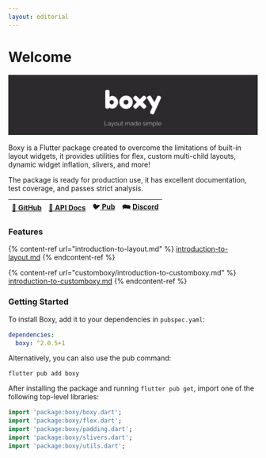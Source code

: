 ```yaml
---
layout: editorial
---
```


# Welcome



![](<.gitbook/assets/zncIM (1).png>)

Boxy is a Flutter package created to overcome the limitations of built-in layout widgets, it provides utilities for flex, custom multi-child layouts, dynamic widget inflation, slivers, and more!

The package is ready for production use, it has excellent documentation, test coverage, and passes strict analysis.

| [🐙 GitHub](https://github.com/PixelToast/flutter-boxy) | [📖 API Docs](https://pub.dev/documentation/boxy/latest/) | 🐦[ Pub](https://pub.dev/packages/boxy) | 🗪 [Discord](https://discord.com/invite/N7Yshp4) |
| ------------------------------------------------------- | --------------------------------------------------------- | --------------------------------------- | ------------------------------------------------ |

### Features

{% content-ref url="introduction-to-layout.md" %}
[introduction-to-layout.md](introduction-to-layout.md)
{% endcontent-ref %}

{% content-ref url="customboxy/introduction-to-customboxy.md" %}
[introduction-to-customboxy.md](customboxy/introduction-to-customboxy.md)
{% endcontent-ref %}

### Getting Started

To install Boxy, add it to your dependencies in `pubspec.yaml`:

```yaml
dependencies:
  boxy: ^2.0.5+1
```

Alternatively, you can also use the pub command:

```
flutter pub add boxy
```

After installing the package and running `flutter pub get`, import one of the following top-level libraries:

```dart
import 'package:boxy/boxy.dart';
import 'package:boxy/flex.dart';
import 'package:boxy/padding.dart';
import 'package:boxy/slivers.dart';
import 'package:boxy/utils.dart';
```
